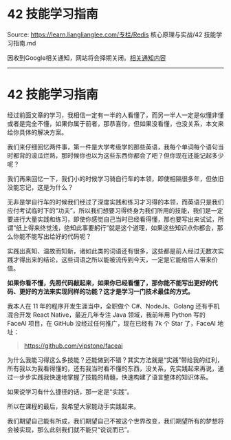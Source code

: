 # 42 技能学习指南 

Source: https://learn.lianglianglee.com/专栏/Redis 核心原理与实战/42 技能学习指南.md

因收到Google相关通知，网站将会择期关闭。[相关通知内容](https://lumendatabase.org/notices/44265620)

---

# 42 技能学习指南

经过前面文章的学习，我相信一定有一半的人看懂了，而另一半人一定是似懂非懂或者是完全不懂，如果你属于前者，那恭喜你，但如果没看懂，也没关系，本文来给你具体的解决方案。

我们来仔细回忆两件事，第一件是大学考级学的那些英语，我每个单词每个语句当时都背的滚瓜烂熟，那时候你也以为这些东西你都会了吧？但你现在还能记起多少呢？

我们再来回忆一下，我们小的时候学习骑自行车的本领，即使相隔很多年，但依旧没能忘记，这是为什么？

无非是学自行车的时候我们经过了深度实践和练习才习得的本领，而英语只是我们应付考试临时下的“功夫”，所以我们想要习得终身为我们所用的技能，我们是一定要进行大量实践和练习，即使你感觉自己当时已经看得懂，那也要写出来试试，所谓“纸上得来终觉浅，绝知此事要躬行”就是这个道理，如果这些知识点你都会，那么你能不能写出给好的代码呢？

实践出真知、温故而知新，诸如此类的词语还有很多，这些都是前人经过无数次实践才得出来的结论，这些词语之所以能被流传到今天，一定是它能给后人带来价值。

**如果你看不懂，先照代码敲起来，如果你已经看懂了，那你能不能写出更好的代码、更好的方法来实现同样的功能？这才是学习一门技术最佳的方式。**

我本人在 11 年的程序开发生涯当中，全职做个 C#、NodeJs、Golang 还有手机混合开发 React Native，最近几年专注 Java 领域，我前年用 Python 写的 FaceAI 项目，在 GitHub 没经过任何推广，现在已经有 7k 个 Star 了，FaceAI 地址：

> <https://github.com/vipstone/faceai>

为什么我能习得这么多技能？还能做到不错？其实方法就是“实践”带给我的红利，所有我以为我看得懂的，还有我当时看不懂的东西，没关系，先实践起来再说，通过一步步实践我快速地掌握了技能的精髓，快速构建了语言整体的知识体系。

如果说学习有什么捷径的话，那一定是“实践”。

所以在课程的最后，我希望大家能动手实践起来。

我们期望自己能有所成，我们期望自己不被这个世界改变，我们期望所有的梦想将会被实现，那么此刻我们就不能只“说说而已”。